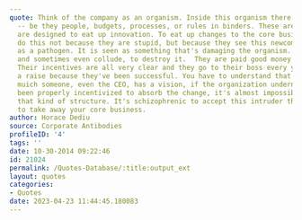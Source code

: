 ```yaml
---
quote: Think of the company as an organism. Inside this organism there are entities
  -- be they people, budgets, processes, or rules in binders. These are things that
  are designed to eat up innovation. To eat up changes to the core business. Companies
  do this not because they are stupid, but because they see this newcomer, this entrant,
  as a pathogen. It is seen as something that's damaging the organism. So they act,
  and sometimes even collude, to destroy it.  They are paid good money to do that.
  Their incentives are all very clear and they go to their boss every year and get
  a raise because they've been successful. You have to understand that no matter how
  muich someone, even the CEO, has a vision, if the organization underneath has not
  been properly incentivized to absorb the change, it's almost impossible to build
  that kind of structure. It's schizophrenic to accept this intruder that's trying
  to take away your core business.
author: Horace Dediu
source: Corporate Antibodies
profileID: '4'
tags: ''
date: 10-30-2014 09:22:46
id: 21024
permalink: /Quotes-Database/:title:output_ext
layout: quotes
categories:
- Quotes
date: 2023-04-23 11:44:45.180083
---
```

